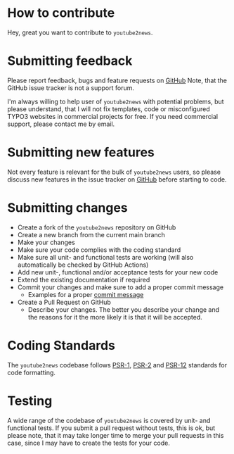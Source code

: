 How to contribute
=================
Hey, great you want to contribute to ``youtube2news``.

Submitting feedback
===================
Please report feedback, bugs and feature requests on [GitHub](https://github.com/dauskonzept/youtube2news/issues)
Note, that the GitHub issue tracker is not a support forum.

I'm always willing to help user of ``youtube2news`` with potential problems, but please understand, that I will
not fix templates, code or misconfigured TYPO3 websites in commercial projects for free. If you need
commercial support, please contact me by email.

Submitting new features
=======================
Not every feature is relevant for the bulk of ``youtube2news`` users, so please discuss new features in the
issue tracker on [GitHub](https://github.com/dauskpnzept/youtube2news/issues) before starting to code.

Submitting changes
==================
* Create a fork of the ``youtube2news``  repository on GitHub
* Create a new branch from the current main branch
* Make your changes
* Make sure your code complies with the coding standard
* Make sure all unit- and functional tests are working (will also automatically be checked by GitHub Actions)
* Add new unit-, functional and/or acceptance tests for your new code
* Extend the existing documentation if required
* Commit your changes and make sure to add a proper commit message
    * Examples for a proper [commit message](https://docs.typo3.org/typo3cms/ContributionWorkflowGuide/Appendix/GeneralTopics/CommitMessage.html)
* Create a Pull Request on GitHub
    * Describe your changes. The better you describe your change and the reasons for it the more likely it is that it will be accepted.

Coding Standards
================
The ``youtube2news`` codebase follows [PSR-1](https://www.php-fig.org/psr/psr-1/),
[PSR-2](https://www.php-fig.org/psr/psr-2/) and [PSR-12](https://www.php-fig.org/psr/psr-12/) standards for code formatting.

Testing
=======
A wide range of the codebase of ``youtube2news`` is covered by unit- and functional tests. If you submit a pull
request without tests, this is ok, but please note, that it may take longer time to merge your pull requests in
this case, since I may have to create the tests for your code.

